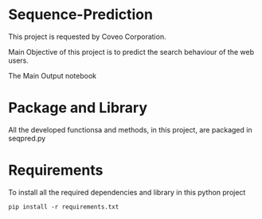 # Sequence-Prediction

This project is requested by Coveo Corporation.

Main Objective of this project is to predict the  search behaviour of the web users.  

The Main Output notebook 

# Package and Library

All the developed functionsa and methods, in this project, are packaged in seqpred.py


# Requirements 

To install all the required dependencies and library in this python project

```pip install -r requirements.txt```


